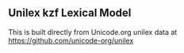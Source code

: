 Unilex kzf Lexical Model
----------------------

This is built directly from Unicode.org unilex data at
https://github.com/unicode-org/unilex
